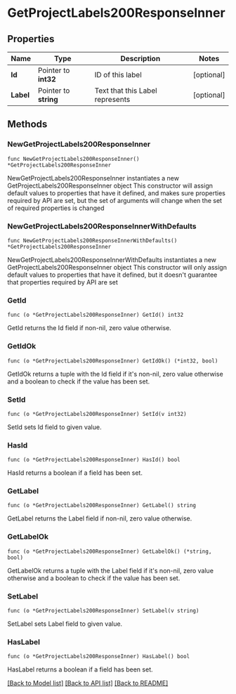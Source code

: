# GetProjectLabels200ResponseInner

## Properties

Name | Type | Description | Notes
------------ | ------------- | ------------- | -------------
**Id** | Pointer to **int32** | ID of this label | [optional] 
**Label** | Pointer to **string** | Text that this Label represents | [optional] 

## Methods

### NewGetProjectLabels200ResponseInner

`func NewGetProjectLabels200ResponseInner() *GetProjectLabels200ResponseInner`

NewGetProjectLabels200ResponseInner instantiates a new GetProjectLabels200ResponseInner object
This constructor will assign default values to properties that have it defined,
and makes sure properties required by API are set, but the set of arguments
will change when the set of required properties is changed

### NewGetProjectLabels200ResponseInnerWithDefaults

`func NewGetProjectLabels200ResponseInnerWithDefaults() *GetProjectLabels200ResponseInner`

NewGetProjectLabels200ResponseInnerWithDefaults instantiates a new GetProjectLabels200ResponseInner object
This constructor will only assign default values to properties that have it defined,
but it doesn't guarantee that properties required by API are set

### GetId

`func (o *GetProjectLabels200ResponseInner) GetId() int32`

GetId returns the Id field if non-nil, zero value otherwise.

### GetIdOk

`func (o *GetProjectLabels200ResponseInner) GetIdOk() (*int32, bool)`

GetIdOk returns a tuple with the Id field if it's non-nil, zero value otherwise
and a boolean to check if the value has been set.

### SetId

`func (o *GetProjectLabels200ResponseInner) SetId(v int32)`

SetId sets Id field to given value.

### HasId

`func (o *GetProjectLabels200ResponseInner) HasId() bool`

HasId returns a boolean if a field has been set.

### GetLabel

`func (o *GetProjectLabels200ResponseInner) GetLabel() string`

GetLabel returns the Label field if non-nil, zero value otherwise.

### GetLabelOk

`func (o *GetProjectLabels200ResponseInner) GetLabelOk() (*string, bool)`

GetLabelOk returns a tuple with the Label field if it's non-nil, zero value otherwise
and a boolean to check if the value has been set.

### SetLabel

`func (o *GetProjectLabels200ResponseInner) SetLabel(v string)`

SetLabel sets Label field to given value.

### HasLabel

`func (o *GetProjectLabels200ResponseInner) HasLabel() bool`

HasLabel returns a boolean if a field has been set.


[[Back to Model list]](../README.md#documentation-for-models) [[Back to API list]](../README.md#documentation-for-api-endpoints) [[Back to README]](../README.md)


